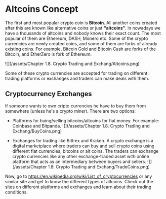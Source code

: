 # Altcoins Concept

The first and most popular crypto coin is **Bitcoin**. All another coins created after this are known like alternative coins or just **“altcoins”**. In nowadays we have a thousands of altcoins and nobody knows their exact count. The most popular of them are Ethereum, DASH, Monero etc.
Some of the crypto currencies are newly created coins, and some of them are forks of already existing coins. For example, Bitcoin Gold and Bitcoin Cash are forks of the Bitcoin, and EtherZero is fork of Ethereum. 

![](/assets/Chapter 1.8. Crypto Trading and Exchang/Altcoins.png)

Some of these crypto currencies are accepted for trading on different trading platforms or exchanges and traders can make deals with them. 

## Cryptocurrency Exchanges
If someone wants to own cripto currencies he have to buy them from somewhere (unless he's a crypto miner). There are two options:
-	Platforms for buing/selling bitcoins/altcoins for fiat money. For example: Coinbase and Bitpanda.
![](/assets/Chapter 1.8. Crypto Trading and Exchang/BuyCoins.png)


-	Exchanges for trading like Bittrex and Kraken. A crypto exchange is a digital marketplace where traders can buy and sell crypto coins using different fiat currencies, bitcoins or alt coins. The traders can exchange crypto currencies like any other exchange-traded asset with online platform that acts as an intermediary between buyers and sellers. 
![](/assets/Chapter 1.8. Crypto Trading and Exchang/TradeCoins.png)

Now, go to https://en.wikipedia.org/wiki/List_of_cryptocurrencies or any similar site and get to know the different types of altcoins.
Check out the sites on different platforms and exchanges and learn about their trading conditions.
















